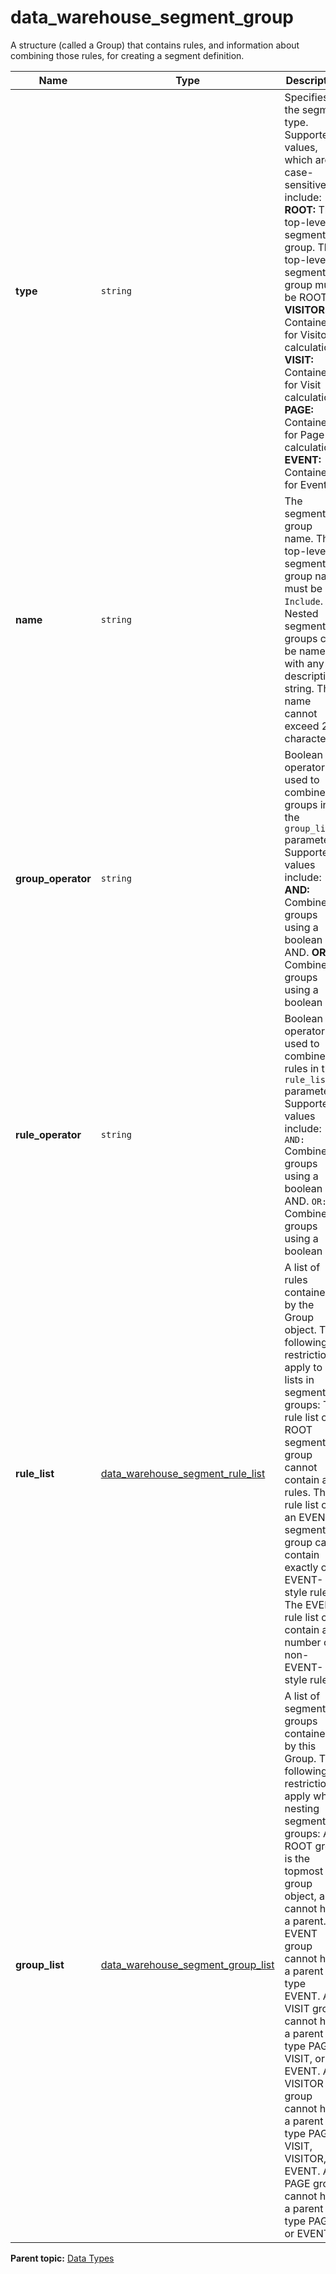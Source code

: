 # data_warehouse_segment_group

A structure (called a Group) that contains rules, and information about combining those rules, for creating a segment definition.

| Name | Type | Description |
|--------|--------|---------------|
| **type** | `string` | Specifies the segment type. Supported values, which are case-sensitive, include: **ROOT:** The top-level segment group. The top-level segment group must be ROOT. **VISITOR:** Container for Visitor calculations. **VISIT:** Container for Visit calculations. **PAGE:** Container for Page calculations. **EVENT:** Container for Events. |
| **name** | `string` | The segment group name. The top-level segment group name must be `Include`. Nested segment groups can be named with any descriptive string. The name cannot exceed 255 characters. |
| **group_operator** | `string` | Boolean operator used to combine groups in the `group_list` parameter. Supported values include: **AND:** Combine groups using a boolean AND. **OR:** Combine groups using a boolean OR. |
| **rule_operator** | `string` | Boolean operator used to combine rules in the `rule_list` parameter. Supported values include: `AND:` Combine groups using a boolean AND. `OR:` Combine groups using a boolean OR. |
| **rule_list** | [data_warehouse_segment_rule_list](r_data_warehouse_segment_rule_list.md#) | A list of rules contained by the Group object. The following restrictions apply to rule lists in segment groups: The rule list of a ROOT segment group cannot contain any rules.  The rule list of an EVENT segment group can contain exactly one EVENT-style rule.  The EVENT rule list can contain any number of non-EVENT-style rules.|
| **group_list** | [data_warehouse_segment_group_list](r_data_warehouse_segment_group_list.md#) | A list of segment groups contained by this Group. The following restrictions apply when nesting segment groups: A ROOT group is the topmost group object, and cannot have a parent.  An EVENT group cannot have a parent of type EVENT.  A VISIT group cannot have a parent of type PAGE, VISIT, or EVENT.  A VISITOR group cannot have a parent of type PAGE, VISIT, VISITOR, or EVENT.   A PAGE group cannot have a parent of type PAGE, or EVENT. |

**Parent topic:** [Data Types](../data_types/c_data_types.md)


